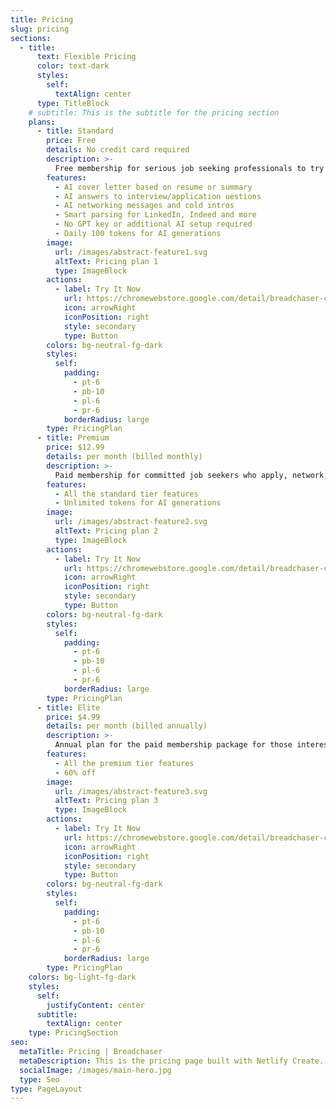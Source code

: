 ```yaml
---
title: Pricing
slug: pricing
sections:
  - title:
      text: Flexible Pricing
      color: text-dark
      styles:
        self:
          textAlign: center
      type: TitleBlock
    # subtitle: This is the subtitle for the pricing section
    plans:
      - title: Standard
        price: Free
        details: No credit card required
        description: >-
          Free membership for serious job seeking professionals to try out our core services and simplify their job search experiences.
        features:
          - AI cover letter based on resume or summary
          - AI answers to interview/application uestions
          - AI networking messages and cold intros
          - Smart parsing for LinkedIn, Indeed and more
          - No GPT key or additional AI setup required
          - Daily 100 tokens for AI generations
        image:
          url: /images/abstract-feature1.svg
          altText: Pricing plan 1
          type: ImageBlock
        actions:
          - label: Try It Now
            url: https://chromewebstore.google.com/detail/breadchaser-custom-networ/mgbijplmiommnaannjomlaiinkhhjblb?hl=en-US&utm_source=ext_sidebar
            icon: arrowRight
            iconPosition: right
            style: secondary
            type: Button
        colors: bg-neutral-fg-dark
        styles:
          self:
            padding:
              - pt-6
              - pb-10
              - pl-6
              - pr-6
            borderRadius: large
        type: PricingPlan
      - title: Premium
        price: $12.99
        details: per month (billed monthly)
        description: >-
          Paid membership for committed job seekers who apply, network, and interview on a higher frequency and intensiy, billed monthly and cancel anytime.
        features:
          - All the standard tier features
          - Unlimited tokens for AI generations
        image:
          url: /images/abstract-feature2.svg
          altText: Pricing plan 2
          type: ImageBlock
        actions:
          - label: Try It Now
            url: https://chromewebstore.google.com/detail/breadchaser-custom-networ/mgbijplmiommnaannjomlaiinkhhjblb?hl=en-US&utm_source=ext_sidebar
            icon: arrowRight
            iconPosition: right
            style: secondary
            type: Button
        colors: bg-neutral-fg-dark
        styles:
          self:
            padding:
              - pt-6
              - pb-10
              - pl-6
              - pr-6
            borderRadius: large
        type: PricingPlan
      - title: Elite
        price: $4.99
        details: per month (billed annually)
        description: >-
          Annual plan for the paid membership package for those interested in an one-and-done experience that maximizes the utlization of our services at a discounted price.
        features:
          - All the premium tier features
          - 60% off
        image:
          url: /images/abstract-feature3.svg
          altText: Pricing plan 3
          type: ImageBlock
        actions:
          - label: Try It Now
            url: https://chromewebstore.google.com/detail/breadchaser-custom-networ/mgbijplmiommnaannjomlaiinkhhjblb?hl=en-US&utm_source=ext_sidebar
            icon: arrowRight
            iconPosition: right
            style: secondary
            type: Button
        colors: bg-neutral-fg-dark
        styles:
          self:
            padding:
              - pt-6
              - pb-10
              - pl-6
              - pr-6
            borderRadius: large
        type: PricingPlan
    colors: bg-light-fg-dark
    styles:
      self:
        justifyContent: center
      subtitle:
        textAlign: center
    type: PricingSection
seo:
  metaTitle: Pricing | Breadchaser
  metaDescription: This is the pricing page built with Netlify Create.
  socialImage: /images/main-hero.jpg
  type: Seo
type: PageLayout
---
```

